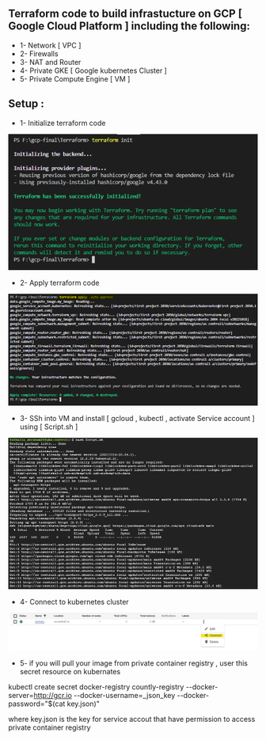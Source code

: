 ## Terraform code to build infrastucture on GCP [ Google Cloud Platform ] including the following:
* 1- Network [ VPC ] 
* 2- Firewalls
* 3- NAT and Router
* 4- Private GKE [ Google kubernetes Cluster ] 
* 5- Private Compute Engine [ VM ]

## Setup :
* 1- Initialize terraform code 

![home_Page Image](../images/init.jpg)
* 2- Apply terraform code 

![home_Page Image](../images/apply.jpg)
* 3- SSh into VM and install [ gcloud , kubectl , activate Service account ] using  [ Script.sh ]

![home_Page Image](../images/script.jpg)
* 4- Connect to kubernetes cluster 

![home_Page Image](../images/connect.jpg)

* 5- if you will pull your image from private container registry , user this secret resource on kubernates 

kubectl create secret docker-registry countly-registry --docker-server=http://gcr.io --docker-username=_json_key --docker-password="$(cat key.json)"

where key.json is the key for service accout that have permission to access private container registry
